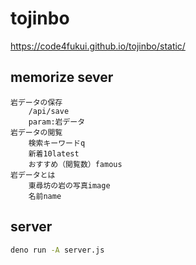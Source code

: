 # tojinbo

https://code4fukui.github.io/tojinbo/static/

## memorize sever

```protocol
岩データの保存
    /api/save
    param:岩データ
岩データの閲覧
    検索キーワードq
    新着10latest
    おすすめ（閲覧数）famous
岩データとは
    東尋坊の岩の写真image
    名前name
```

## server

```sh
deno run -A server.js
```
